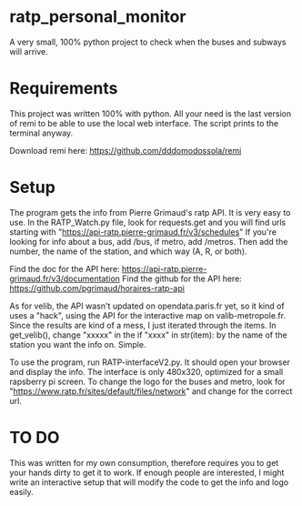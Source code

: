 # ratp_personal_monitor
A very small, 100% python project to check when the buses and subways will arrive.

# Requirements
This project was written 100% with python. All your need is the last version of remi to be able to use the local web interface. The script prints to the terminal anyway. 

Download remi here: https://github.com/dddomodossola/remi

# Setup
The program gets the info from Pierre Grimaud's ratp API. It is very easy to use. In the RATP_Watch.py file, look for requests.get and you will find urls starting with "https://api-ratp.pierre-grimaud.fr/v3/schedules"
If you're looking for info about a bus, add /bus, if metro, add /metros. Then add the number, the name of the station, and which way (A, R, or both). 

Find the doc for the API here: https://api-ratp.pierre-grimaud.fr/v3/documentation
Find the github for the API here: https://github.com/pgrimaud/horaires-ratp-api

As for velib, the API wasn't updated on opendata.paris.fr yet, so it kind of uses a "hack", using the API for the interactive map on valib-metropole.fr. Since the results are kind of a mess, I just iterated through the items. 
In get_velib(), change "xxxxx" in the if "xxxx" in str(item): by the name of the station you want the info on. Simple. 

To use the program, run RATP-interfaceV2.py. It should open your browser and display the info. The interface is only 480x320, optimized for a small rapsberry pi screen.
To change the logo for the buses and metro, look for "https://www.ratp.fr/sites/default/files/network" and change for the correct url. 

# TO DO
This was written for my own consumption, therefore requires you to get your hands dirty to get it to work. If enough people are interested, I might write an interactive setup that will modify the code to get the info and logo easily. 



